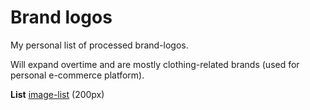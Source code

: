 # Brand logos
My personal list of processed brand-logos.

Will expand overtime and are mostly clothing-related brands (used for personal e-commerce platform).

**List**  [image-list](https://bertmaurau.be/projects/brand-logos/?px=200) (200px)

